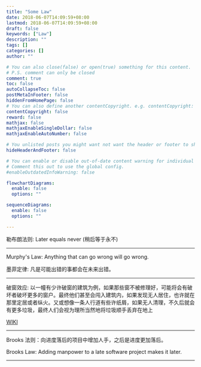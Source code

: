 ```yaml
---
title: "Some Law"
date: 2018-06-07T14:09:59+08:00
lastmod: 2018-06-07T14:09:59+08:00
draft: false
keywords: ["Law"]
description: ""
tags: []
categories: []
author: ""

# You can also close(false) or open(true) something for this content.
# P.S. comment can only be closed
comment: true
toc: false
autoCollapseToc: false
postMetaInFooter: false
hiddenFromHomePage: false
# You can also define another contentCopyright. e.g. contentCopyright: "This is another copyright."
contentCopyright: false
reward: false
mathjax: false
mathjaxEnableSingleDollar: false
mathjaxEnableAutoNumber: false

# You unlisted posts you might want not want the header or footer to show
hideHeaderAndFooter: false

# You can enable or disable out-of-date content warning for individual post.
# Comment this out to use the global config.
#enableOutdatedInfoWarning: false

flowchartDiagrams:
  enable: false
  options: ""

sequenceDiagrams: 
  enable: false
  options: ""

---
```



勒布朗法则: Later equals never (稍后等于永不)

----------

Murphy's Law: Anything that can go wrong will go wrong.

墨菲定律: 凡是可能出错的事都会在未来出错。

----------

破窗效应: 以一幢有少许破窗的建筑为例，如果那些窗不被修理好，可能将会有破坏者破坏更多的窗户。最终他们甚至会闯入建筑内，如果发现无人居住，也许就在那里定居或者纵火。又或想像一条人行道有些许纸屑，如果无人清理，不久后就会有更多垃圾，最终人们会视为理所当然地将垃圾顺手丢弃在地上

[WIKI](https://zh.wikipedia.org/wiki/%E7%A0%B4%E7%AA%97%E6%95%88%E5%BA%94)

----------

Brooks 法则：向进度落后的项目中增加人手，之后是进度更加落后。

Brooks Law: Adding manpower to a late software project makes it later.

----------